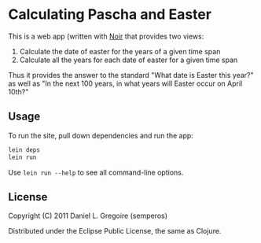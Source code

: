 # Calculating Pascha and Easter

This is a web app (written with [Noir](https://github.com/ibdknox/noir) that provides two views:

 1. Calculate the date of easter for the years of a given time span
 2. Calculate all the years for each date of easter for a given time span

Thus it provides the answer to the standard "What date is Easter this year?" as well as "In the next 100 years, in what years will Easter occur on April 10th?"

## Usage

To run the site, pull down dependencies and run the app:

```bash
lein deps
lein run
```

Use `lein run --help` to see all command-line options.

## License

Copyright (C) 2011 Daniel L. Gregoire (semperos)

Distributed under the Eclipse Public License, the same as Clojure.

